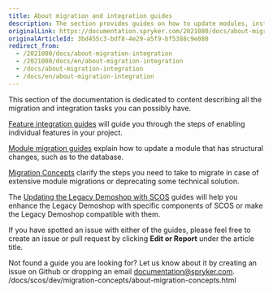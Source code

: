 ```yaml
---
title: About migration and integration guides
description: The section provides guides on how to update modules, install features in the project and enhance the Legacy Demoshop.
originalLink: https://documentation.spryker.com/2021080/docs/about-migration-integration
originalArticleId: 3bd455c3-bdf8-4e29-a5f9-bf5388c9e080
redirect_from:
  - /2021080/docs/about-migration-integration
  - /2021080/docs/en/about-migration-integration
  - /docs/about-migration-integration
  - /docs/en/about-migration-integration
---
```


This section of the documentation is dedicated to content describing all the migration and integration tasks you can possibly have.

[Feature integration guides](/docs/scos/dev/feature-integration-guides/{{page.version}}/about-integration-guides.html) will guide you through the steps of enabling individual features in your project.

[Module migration guides](/docs/scos/dev/module-migration-guides/{{page.version}}/about-migration-guides.html) explain how to update a module that has structural changes, such as to the database.

[Migration Concepts](/docs/scos/dev/migration-concepts/about-migration-concepts.html) clarify the steps you need to take to migrate in case of extensive module migrations or deprecating some technical solution.

The [Updating the Legacy Demoshop with SCOS](/docs/scos/dev/technical-enhancements/updating-the-legacy-demoshop-with-scos/updating-the-legacy-demoshop-with-scos.html) guides will help you enhance the Legacy Demoshop with specific components of SCOS or make the Legacy Demoshop compatible with them.

If you have spotted an issue with either of the guides, please feel free to create an issue or pull request by clicking **Edit or Report** under the article title.

Not found a guide you are looking for? Let us know about it by creating an issue on Github or dropping an email [documentation@spryker.com](mailto:documentation@spryker.com).
/docs/scos/dev/migration-concepts/about-migration-concepts.html
